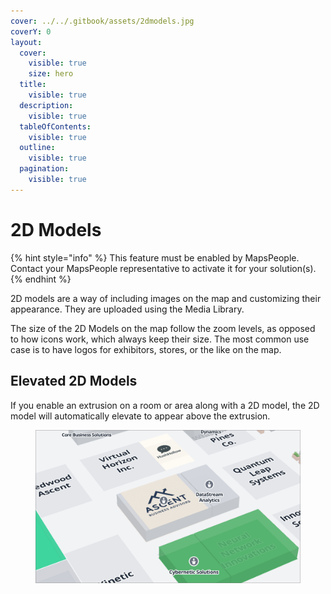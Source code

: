 ```yaml
---
cover: ../../.gitbook/assets/2dmodels.jpg
coverY: 0
layout:
  cover:
    visible: true
    size: hero
  title:
    visible: true
  description:
    visible: true
  tableOfContents:
    visible: true
  outline:
    visible: true
  pagination:
    visible: true
---
```


# 2D Models

{% hint style="info" %}
This feature must be enabled by MapsPeople. Contact your MapsPeople representative to activate it for your solution(s).
{% endhint %}

2D models are a way of including images on the map and customizing their appearance. They are uploaded using the Media Library.

The size of the 2D Models on the map follow the zoom levels, as opposed to how icons work, which always keep their size. The most common use case is to have logos for exhibitors, stores, or the like on the map.

## Elevated 2D Models

If you enable an extrusion on a room or area along with a 2D model, the 2D model will automatically elevate to appear above the extrusion.

<figure><img src="../../.gitbook/assets/CleanShot 2025-05-12 at 15.56.42.png" alt=""><figcaption></figcaption></figure>
